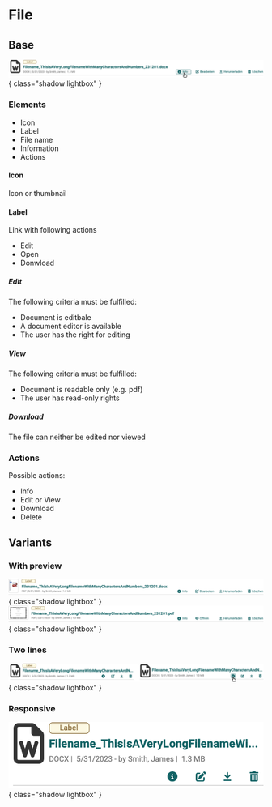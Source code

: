 # File

## Base

![file base](assets/file_HF_1Z.png){ class="shadow lightbox" }

### Elements

 * Icon
 * Label
 * File name
 * Information
 * Actions

#### Icon

Icon or thumbnail

#### Label

Link with following actions

 * Edit
 * Open
 * Donwload

##### Edit

The following criteria must be fulfilled:

 * Document is editbale
 * A document editor is available
 * The user has the right for editing

##### View

The following criteria must be fulfilled:

 * Document is readable only (e.g. pdf)
 * The user has read-only rights

##### Download

The file can neither be edited nor viewed

### Actions

Possible actions:

 * Info
 * Edit or View
 * Download
 * Delete

## Variants

### With preview

![file with preview](assets/file_HFP_1Z.png){ class="shadow lightbox" }
![file with preview](assets/file_QFP_1Z.png){ class="shadow lightbox" }

### Two lines

![files two lines](assets/file_HFP_2Z.png){ class="shadow lightbox" }

### Responsive

![file repsonsive](assets/file_HFP_RP.png){ class="shadow lightbox" }